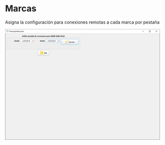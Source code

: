 # Marcas

Asigna la configuración para conexiones remotas a cada marca por pestaña

![](../../../../.gitbook/assets/image%20%28272%29.png)

